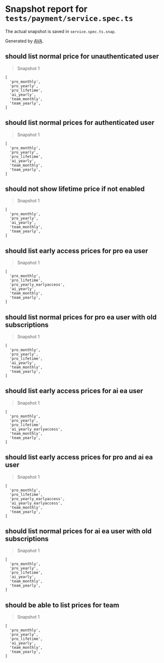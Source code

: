 # Snapshot report for `tests/payment/service.spec.ts`

The actual snapshot is saved in `service.spec.ts.snap`.

Generated by [AVA](https://avajs.dev).

## should list normal price for unauthenticated user

> Snapshot 1

    [
      'pro_monthly',
      'pro_yearly',
      'pro_lifetime',
      'ai_yearly',
      'team_monthly',
      'team_yearly',
    ]

## should list normal prices for authenticated user

> Snapshot 1

    [
      'pro_monthly',
      'pro_yearly',
      'pro_lifetime',
      'ai_yearly',
      'team_monthly',
      'team_yearly',
    ]

## should not show lifetime price if not enabled

> Snapshot 1

    [
      'pro_monthly',
      'pro_yearly',
      'ai_yearly',
      'team_monthly',
      'team_yearly',
    ]

## should list early access prices for pro ea user

> Snapshot 1

    [
      'pro_monthly',
      'pro_lifetime',
      'pro_yearly_earlyaccess',
      'ai_yearly',
      'team_monthly',
      'team_yearly',
    ]

## should list normal prices for pro ea user with old subscriptions

> Snapshot 1

    [
      'pro_monthly',
      'pro_yearly',
      'pro_lifetime',
      'ai_yearly',
      'team_monthly',
      'team_yearly',
    ]

## should list early access prices for ai ea user

> Snapshot 1

    [
      'pro_monthly',
      'pro_yearly',
      'pro_lifetime',
      'ai_yearly_earlyaccess',
      'team_monthly',
      'team_yearly',
    ]

## should list early access prices for pro and ai ea user

> Snapshot 1

    [
      'pro_monthly',
      'pro_lifetime',
      'pro_yearly_earlyaccess',
      'ai_yearly_earlyaccess',
      'team_monthly',
      'team_yearly',
    ]

## should list normal prices for ai ea user with old subscriptions

> Snapshot 1

    [
      'pro_monthly',
      'pro_yearly',
      'pro_lifetime',
      'ai_yearly',
      'team_monthly',
      'team_yearly',
    ]

## should be able to list prices for team

> Snapshot 1

    [
      'pro_monthly',
      'pro_yearly',
      'pro_lifetime',
      'ai_yearly',
      'team_monthly',
      'team_yearly',
    ]
